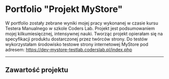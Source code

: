 # Portfolio "Projekt MyStore"
W portfolio zostały zebrane wyniki mojej pracy wykonanej w czasie kursu Testera Manualnego w szkole Coders Lab. Projekt jest podsumowaniem mojej kilkumiesięcznej, intensywnej nauki. Tworząc projekt opierałam się na specyfikacji produktu dostarczonej przez twórców strony. Do testów wykorzystałam środowisko testowe strony internetowej MyStore pod adresem: https://dev-mystore-testlab.coderslab.pl/index.php 
__________________________________________________________________________________________________________________________________________________________________

## Zawartość projektu 

